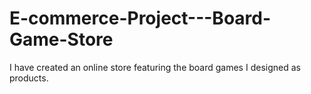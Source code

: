 # E-commerce-Project---Board-Game-Store
I have created an online store featuring the board games I designed as products.
